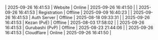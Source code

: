 | 2025-09-26 16:41:53 | Website | Online | 2025-09-26 16:41:50 |
| 2025-09-26 16:41:53 | Registration | Offline | 2025-09-09 16:40:23 |
| 2025-09-26 16:41:53 | Auth Server | Offline | 2025-08-18 09:33:31 |
| 2025-09-26 16:41:53 | Kezan (PvE) | Offline | 2025-08-03 17:58:02 |
| 2025-09-26 16:41:53 | Gurubashi (PvP) | Offline | 2025-08-23 21:44:06 |
| 2025-09-26 16:41:53 | Cloudflare | Online | 2025-09-26 16:41:50 |
